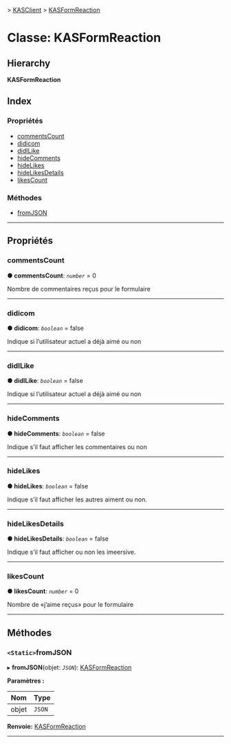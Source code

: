 [](../README.md) > [KASClient](../modules/kasclient.md) > [KASFormReaction](../classes/kasclient.kasformreaction.md)

# <a name="class-kasformreaction"></a>Classe: KASFormReaction

## <a name="hierarchy"></a>Hierarchy

**KASFormReaction**

## <a name="index"></a>Index

### <a name="properties"></a>Propriétés

* [commentsCount](kasclient.kasformreaction.md#commentscount)
* [didicom](kasclient.kasformreaction.md#didicomment)
* [didILike](kasclient.kasformreaction.md#didilike)
* [hideComments](kasclient.kasformreaction.md#hidecomments)
* [hideLikes](kasclient.kasformreaction.md#hidelikes)
* [hideLikesDetails](kasclient.kasformreaction.md#hidelikesdetails)
* [likesCount](kasclient.kasformreaction.md#likescount)
### <a name="methods"></a>Méthodes

* [fromJSON](kasclient.kasformreaction.md#fromjson)

---

## <a name="properties"></a>Propriétés

<a id="commentscount"></a>

###  <a name="commentscount"></a>commentsCount

**● commentsCount**: *`number`* = 0

Nombre de commentaires reçus pour le formulaire

___
<a id="didicomment"></a>

###  <a name="didicomment"></a>didicom

**● didicom**: *`boolean`* = false

Indique si l’utilisateur actuel a déjà aimé ou non

___
<a id="didilike"></a>

###  <a name="didilike"></a>didILike

**● didILike**: *`boolean`* = false

Indique si l’utilisateur actuel a déjà aimé ou non

___
<a id="hidecomments"></a>

###  <a name="hidecomments"></a>hideComments

**● hideComments**: *`boolean`* = false

Indique s’il faut afficher les commentaires ou non

___
<a id="hidelikes"></a>

###  <a name="hidelikes"></a>hideLikes

**● hideLikes**: *`boolean`* = false

Indique s’il faut afficher les autres aiment ou non.

___
<a id="hidelikesdetails"></a>

###  <a name="hidelikesdetails"></a>hideLikesDetails

**● hideLikesDetails**: *`boolean`* = false

Indique s’il faut afficher ou non les imeersive.

___
<a id="likescount"></a>

###  <a name="likescount"></a>likesCount

**● likesCount**: *`number`* = 0

Nombre de «j’aime reçus» pour le formulaire

___

## <a name="methods"></a>Méthodes

<a id="fromjson"></a>

### <a name="static-fromjson"></a>`<Static>`fromJSON

▸ **fromJSON**(objet: *`JSON`*): [KASFormReaction](kasclient.kasformreaction.md)

**Paramètres :**

| Nom | Type |
| ------ | ------ |
| objet | `JSON` |

**Renvoie:** [KASFormReaction](kasclient.kasformreaction.md)

___


